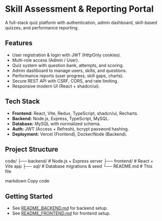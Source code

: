 # Skill Assessment & Reporting Portal

A full-stack quiz platform with authentication, admin dashboard, skill-based quizzes, and performance reporting.

## Features
- User registration & login with JWT (HttpOnly cookies).
- Multi-role access (Admin / User).
- Quiz system with question bank, attempts, and scoring.
- Admin dashboard to manage users, skills, and questions.
- Performance reports (user progress, skill gaps, charts).
- Secure REST API with CSRF, CORS, and rate limiting.
- Responsive modern UI (React + shadcn/ui).

## Tech Stack
- **Frontend:** React, Vite, Redux, TypeScript, shadcn/ui, Recharts.
- **Backend:** Node.js, Express, TypeScript, MySQL.
- **Database:** MySQL with normalized schema.
- **Auth:** JWT (Access + Refresh), bcrypt password hashing.
- **Deployment:** Vercel (Frontend), Docker/Node (Backend).

## Project Structure
code/
├── backend/ # Node.js + Express server
├── frontend/ # React + Vite app
├── sql/ # Database migrations & seed
└── README.md # This file

markdown
Copy code

## Getting Started
- See [README_BACKEND.md](./backend/README_BACKEND.md) for backend setup.
- See [README_FRONTEND.md](./frontend/README_FRONTEND.md) for frontend setup.